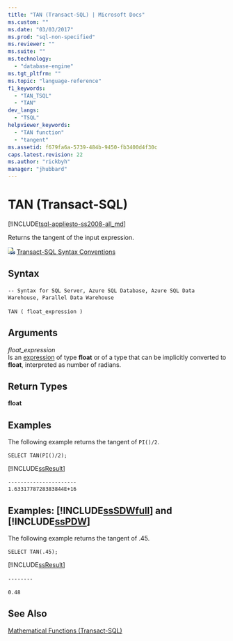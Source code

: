 ```yaml
---
title: "TAN (Transact-SQL) | Microsoft Docs"
ms.custom: ""
ms.date: "03/03/2017"
ms.prod: "sql-non-specified"
ms.reviewer: ""
ms.suite: ""
ms.technology: 
  - "database-engine"
ms.tgt_pltfrm: ""
ms.topic: "language-reference"
f1_keywords: 
  - "TAN_TSQL"
  - "TAN"
dev_langs: 
  - "TSQL"
helpviewer_keywords: 
  - "TAN function"
  - "tangent"
ms.assetid: f679fa6a-5739-484b-9450-fb3400d4f30c
caps.latest.revision: 22
ms.author: "rickbyh"
manager: "jhubbard"
---
```

# TAN (Transact-SQL)
[!INCLUDE[tsql-appliesto-ss2008-all_md](../../database-engine/configure/windows/includes/tsql-appliesto-ss2008-all-md.md)]

  Returns the tangent of the input expression.  
  
 ![Topic link icon](../../database-engine/configure/windows/media/topic-link.gif "Topic link icon") [Transact-SQL Syntax Conventions](../Topic/Transact-SQL%20Syntax%20Conventions%20\(Transact-SQL\).md)  
  
## Syntax  
  
```  
-- Syntax for SQL Server, Azure SQL Database, Azure SQL Data Warehouse, Parallel Data Warehouse  
  
TAN ( float_expression )  
```  
  
## Arguments  
 *float_expression*  
 Is an [expression](../../t-sql/language-elements/expressions-transact-sql.md) of type **float** or of a type that can be implicitly converted to **float**, interpreted as number of radians.  
  
## Return Types  
 **float**  
  
## Examples  
 The following example returns the tangent of `PI()/2`.  
  
```  
SELECT TAN(PI()/2);  
```  
  
 [!INCLUDE[ssResult](../../relational-databases/includes/ssresult-md.md)]  
  
```  
----------------------  
1.6331778728383844E+16  
```  
  
## Examples: [!INCLUDE[ssSDWfull](../../relational-databases/security/encryption/includes/sssdwfull-md.md)] and [!INCLUDE[ssPDW](../../database-engine/configure/windows/includes/sspdw-md.md)]  
 The following example returns the tangent of .45.  
  
```  
SELECT TAN(.45);  
```  
  
 [!INCLUDE[ssResult](../../relational-databases/includes/ssresult-md.md)]  
  
 `--------`  
  
 `0.48`  
  
## See Also  
 [Mathematical Functions &#40;Transact-SQL&#41;](../../t-sql/functions/mathematical-functions-transact-sql.md)  
  
  


